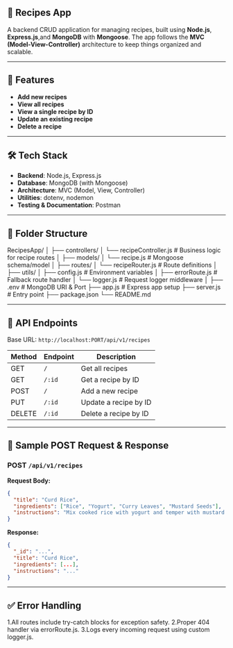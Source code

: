 ## 🍲 Recipes App

A backend CRUD application for managing recipes, built using **Node.js**, **Express.js**,and **MongoDB** with **Mongoose**. The app follows the **MVC (Model-View-Controller)** architecture to keep things organized and scalable.

---

## 🚀 Features

- **Add new recipes**
- **View all recipes**
- **View a single recipe by ID**
- **Update an existing recipe**
- **Delete a recipe**

---

## 🛠️ Tech Stack

- **Backend**: Node.js, Express.js
- **Database**: MongoDB (with Mongoose)
- **Architecture**: MVC (Model, View, Controller)
- **Utilities**: dotenv, nodemon
- **Testing & Documentation**: Postman

---

## 📁 Folder Structure

RecipesApp/
│
├── controllers/
│ └── recipeController.js # Business logic for recipe routes
│
├── models/
│ └── recipe.js # Mongoose schema/model
│
├── routes/
│ └── recipeRouter.js # Route definitions
│
├── utils/
│ ├── config.js # Environment variables
│ ├── errorRoute.js # Fallback route handler
│ └── logger.js # Request logger middleware
│
├── .env # MongoDB URI & Port
├── app.js # Express app setup
├── server.js # Entry point
├── package.json
└── README.md

---

## 🔗 API Endpoints

Base URL: `http://localhost:PORT/api/v1/recipes`

| Method | Endpoint     | Description              |
|--------|--------------|--------------------------|
| GET    | `/`          | Get all recipes          |
| GET    | `/:id`       | Get a recipe by ID       |
| POST   | `/`          | Add a new recipe         |
| PUT    | `/:id`       | Update a recipe by ID    |
| DELETE | `/:id`       | Delete a recipe by ID    |

---

## 📄 Sample POST Request & Response

### POST `/api/v1/recipes`

**Request Body:**

```json
{
  "title": "Curd Rice",
  "ingredients": ["Rice", "Yogurt", "Curry Leaves", "Mustard Seeds"],
  "instructions": "Mix cooked rice with yogurt and temper with mustard seeds and curry leaves."
}
```

**Response:**

```json
{
  "_id": "...",
  "title": "Curd Rice",
  "ingredients": [...],
  "instructions": "..."
}
```

---

## ✅ Error Handling

1.All routes include try-catch blocks for exception safety.
2.Proper 404 handler via errorRoute.js.
3.Logs every incoming request using custom logger.js.